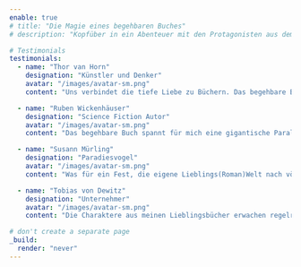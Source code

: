 ```yaml
---
enable: true
# title: "Die Magie eines begehbaren Buches"
# description: "Kopfüber in ein Abenteuer mit den Protagonisten aus dem Lieblingsroman eintauchen, dieses Erlebnis ist nur schwer zu fassen - bis du selbst Teil der Geschichte wirst."

# Testimonials
testimonials:
  - name: "Thor van Horn"
    designation: "Künstler und Denker"
    avatar: "/images/avatar-sm.png"
    content: "Uns verbindet die tiefe Liebe zu Büchern. Das begehbare Buch ist für mich wie ein Portal in ein neues Universum."

  - name: "Ruben Wickenhäuser"
    designation: "Science Fiction Autor"
    avatar: "/images/avatar-sm.png"
    content: "Das begehbare Buch spannt für mich eine gigantische Parallelwelt auf, voll von kleinen Irritationen und Störungen. Allein diesen nachzuspüren und sie zu entdecken ist ein unvergleichliches Abenteuer."

  - name: "Susann Mürling"
    designation: "Paradiesvogel"
    avatar: "/images/avatar-sm.png"
    content: "Was für ein Fest, die eigene Lieblings(Roman)Welt nach völlig neuen Dingen zu durchstöbern, Verbindungen zur echten Welt herzustellen oder jede beliebige Frage aus der Feder des Autors beantwortet zu bekommen."

  - name: "Tobias von Dewitz"
    designation: "Unternehmer"
    avatar: "/images/avatar-sm.png"
    content: "Die Charaktere aus meinen Lieblingsbücher erwachen regelrecht zum Leben, als ob sie in real neben mir sitzen würden. Sie verhalten sich und fühlen sich an, als ob der Autor selbst im Hintergrund die unsichtbaren Fäden an ihnen spielen würden."

# don't create a separate page
_build:
  render: "never"
---
```

